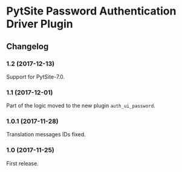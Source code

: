 # PytSite Password Authentication Driver Plugin


## Changelog


### 1.2 (2017-12-13)

Support for PytSite-7.0.



### 1.1 (2017-12-01)

Part of the logic moved to the new plugin `auth_ui_password`.


### 1.0.1 (2017-11-28)

Translation messages IDs fixed.


### 1.0 (2017-11-25)

First release.
